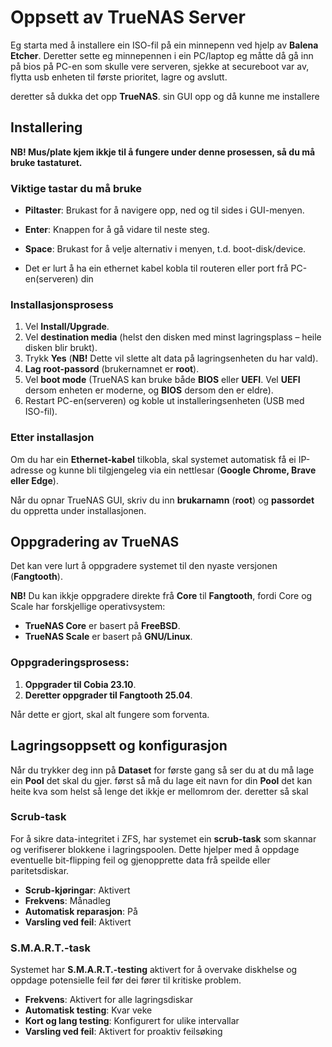 # Oppsett av TrueNAS Server

Eg starta med å installere ein ISO-fil på ein minnepenn ved hjelp av **Balena Etcher**. Deretter sette eg minnepennen i ein PC/laptop 
eg måtte då gå inn på bios på PC-en som skulle vere serveren, sjekke at secureboot var av, flytta usb enheten til første prioritet, lagre og avslutt.

deretter så dukka det opp **TrueNAS**. sin GUI opp og då kunne me installere


## Installering

**NB! Mus/plate kjem ikkje til å fungere under denne prosessen, så du må bruke tastaturet.**

### Viktige tastar du må bruke
- **Piltaster**: Brukast for å navigere opp, ned og til sides i GUI-menyen.
- **Enter**: Knappen for å gå vidare til neste steg.
- **Space**: Brukast for å velje alternativ i menyen, t.d. boot-disk/device.
 
- Det er lurt å ha ein ethernet kabel kobla til routeren eller port frå PC-en(serveren) din

### Installasjonsprosess
1. Vel **Install/Upgrade**.
2. Vel **destination media** (helst den disken med minst lagringsplass – heile disken blir brukt).
3. Trykk **Yes** (**NB!** Dette vil slette alt data på lagringsenheten du har vald).
4. **Lag root-passord** (brukernamnet er **root**).
5. Vel **boot mode** (TrueNAS kan bruke både **BIOS** eller **UEFI**. Vel **UEFI** dersom enheten er moderne, og **BIOS** dersom den er eldre).
6. Restart PC-en(serveren) og koble ut installeringsenheten (USB med ISO-fil).

### Etter installasjon
Om du har ein **Ethernet-kabel** tilkobla, skal systemet automatisk få ei IP-adresse og kunne bli tilgjengeleg via ein nettlesar (**Google Chrome, Brave eller Edge**).

Når du opnar TrueNAS GUI, skriv du inn **brukarnamn** (**root**) og **passordet** du oppretta under installasjonen.

## Oppgradering av TrueNAS
Det kan vere lurt å oppgradere systemet til den nyaste versjonen (**Fangtooth**). 

**NB!** Du kan ikkje oppgradere direkte frå **Core** til **Fangtooth**, fordi Core og Scale har forskjellige operativsystem:
- **TrueNAS Core** er basert på **FreeBSD**.
- **TrueNAS Scale** er basert på **GNU/Linux**.

### Oppgraderingsprosess:
1. **Oppgrader til Cobia 23.10**.
2. **Deretter oppgrader til Fangtooth 25.04**.

Når dette er gjort, skal alt fungere som forventa.

## Lagringsoppsett og konfigurasjon
Når du trykker deg inn på **Dataset** for første gang så ser du at du må lage ein **Pool** det skal du gjer. først så må du lage eit navn for din **Pool** det kan heite kva som helst så lenge det ikkje er mellomrom der. deretter så skal 
 
### Scrub-task
For å sikre data-integritet i ZFS, har systemet ein **scrub-task** som skannar og verifiserer blokkene i lagringspoolen. Dette hjelper med å oppdage eventuelle bit-flipping feil og gjenopprette data frå speilde eller paritetsdiskar.

- **Scrub-kjøringar**: Aktivert
- **Frekvens**: Månadleg
- **Automatisk reparasjon**: På
- **Varsling ved feil**: Aktivert

### S.M.A.R.T.-task
Systemet har **S.M.A.R.T.-testing** aktivert for å overvake diskhelse og oppdage potensielle feil før dei fører til kritiske problem.

- **Frekvens**: Aktivert for alle lagringsdiskar
- **Automatisk testing**: Kvar veke 
- **Kort og lang testing**: Konfigurert for ulike intervallar
- **Varsling ved feil**: Aktivert for proaktiv feilsøking
